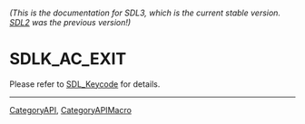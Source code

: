 ###### (This is the documentation for SDL3, which is the current stable version. [SDL2](https://wiki.libsdl.org/SDL2/) was the previous version!)
# SDLK_AC_EXIT

Please refer to [SDL_Keycode](SDL_Keycode) for details.

----
[CategoryAPI](CategoryAPI), [CategoryAPIMacro](CategoryAPIMacro)

